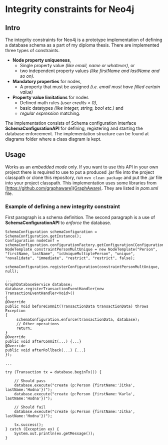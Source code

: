 # Integrity constraints for Neo4j
## Intro
The integrity constraints for Neo4j is a prototype implementation of defining a database schema as a part of my diploma thesis. There are implemented three types of constraints. 

* **Node property uniqueness**,
    * Single property value *(like email, name or whatever)*, or
    * two independent property values *(like firstName and lastName and so on)*.
* **Mandatory properties** for nodes,
    * A property that must be assigned *(i.e. email must have filled certain value)* 
* **Property value limitations** for nodes
    * Defined math rules *(user credits > 0)*,
    * basic datatypes *(like integer, string, bool etc.)* and
    * *regular expression* matching.

The implementation consists of Schema configuration interface **SchemaConfigurationAPI** for defining, registering and starting the database enforcement. The implementation structure can be found at diagrams folder where a class diagram is kept.

## Usage
Works as an *embedded mode* only. If you want to use this API in your own project there is required to use to put a produced .jar file into the project classpath or clone this repository, run `mvn clean package` and put the .jar file into your project classpath. This implementation uses some libraries from [https://github.com/graphaware](GraphAware). They are listed in *pom.xml* file.

### Example of defining a new integrity constraint
First paragraph is a schema definition. The second paragraph is a use of **SchemaConfigurationAPI** to *enforce* the database.

    SchemaConfiguration schemaConfiguration = SchemaConfiguration.getInstance();
    Configuration nodeConf = schemaConfiguration.configurationFactory.getConfiguration(ConfigurationType.NodeConfiguration);
    NodeTemplate constraintPersonMultUnique = new NodeTemplate("Person", "firstName, lastName", "icUniqueMultiplePerson", "unique", "novalidate", "immediate", "restrict", "restrict", false);

    schemaConfiguration.registerConfiguration(constraintPersonMultUnique, null);

    ...
    GraphDatabaseService database;
    database.registerTransactionEventHandler(new TransactionEventHandler<Void>()
    {
    @Override
    public Void beforeCommit(TransactionData transactionData) throws Exception
    {
         schemaConfiguration.enforce(transactionData, database);
         // Other operations
         return;
    }
    @Override
    public void afterCommit(...) {...}
    @Override
    public void afterRollback(...) {...}
    });
    
    ...
    
    try (Transaction tx = database.beginTx()) {
            
        // Should pass
        database.execute("create (p:Person {firstName:'Jitka', lastName:'Hodna'})");
        database.execute("create (p:Person {firstName:'Karla', lastName:'Hodna'})");
            
        // Should fail
        database.execute("create (p:Person {firstName:'Jitka', lastName:'Hodna'})");

        tx.success();
    } catch (Exception ex) {
        System.out.println(ex.getMessage());
    }
